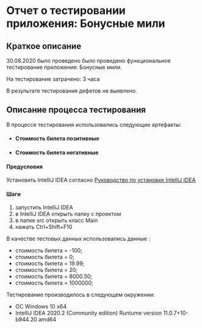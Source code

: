 # Отчет о тестировании приложения: Бонусные мили
## Краткое описание
30.08.2020 было проведено было проведено функциональное тестирование приложения: Бонусные мили.

На тестирование затрачено: 3 часа

В результате тестирования дефетов не выявлено.

## Описание процесса тестирования
В процессе тестирования использовались следующие артефакты:

- #### Стоимость билета позитивные
- #### Стоимость билета негативные

#### Предусловия 
Установить IntelliJ IDEA согласно 
[Руководство по установке IntelliJ IDEA](https://github.com/netology-code/javaqa-homeworks/blob/master/intro/idea.md)

#### Шаги
1. запустить IntelliJ IDEA
1. в IntelliJ IDEA открыть папку с проектом
1. в папке src открыть класс Main
1. нажать Ctrl+Shift+F10

В качестве тестовых данных использовались данные :

- стоимость билета = -100;
- стоимость билета = 0;
- стоимость билета = 19.99;
- стоимость билета = 20;
- стоимость билета = 8000.50;
- стоимость билета = 1000000;

Тестирование производилось в следующем окружении:

- ОС Windows 10 x64
- IntelliJ IDEA 2020.2 (Community edition) Runtume version 11.0.7+10-b944.20 amd64

